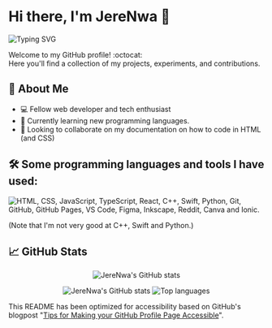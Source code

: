 # Hi there, I'm JereNwa 👋

![Typing SVG](https://readme-typing-svg.demolab.com?font=system-ui&pause=1000&color=000000&width=435&lines=Your+average+young+developer+%F0%9F%92%BB)

Welcome to my GitHub profile! :octocat:<br/>
Here you'll find a collection of my projects, experiments, and contributions.

## 🚀 About Me

- 💻 Fellow web developer and tech enthusiast
- 🌱 Currently learning new programming languages.
- 👯 Looking to collaborate on my documentation on how to code in HTML (and CSS)

## 🛠️ Some programming languages and tools I have used:
<p><img src="https://skills.syvixor.com/api/icons?i=html,css,javascript,typescript,reactjs,cpp,swift,python,git,github,githubpages,visualstudiocode,figma,inkscape,reddit,canva,ionic" alt="HTML, CSS, JavaScript, TypeScript, React, C++, Swift, Python, Git, GitHub, GitHub Pages, VS Code, Figma, Inkscape, Reddit, Canva and Ionic."/></p>
(Note that I'm not very good at C++, Swift and Python.)


## 📈 GitHub Stats

<p align="center">
  <img src="http://github-profile-summary-cards.vercel.app/api/cards/profile-details?username=JereNwa" alt="JereNwa's GitHub stats">
</p>
<p align="center">
  <img src="http://github-profile-summary-cards.vercel.app/api/cards/stats?username=JereNwa" alt="JereNwa's GitHub stats">
  <img src="http://github-profile-summary-cards.vercel.app/api/cards/repos-per-language?username=JereNwa" alt="Top languages">
</p>

This README has been optimized for accessibility based on GitHub's blogpost "[Tips for Making your GitHub Profile Page Accessible](https://github.blog/2023-10-26-5-tips-for-making-your-github-profile-page-accessible)".

<!--
**JereNwa/JereNwa** is a ✨ _special_ ✨ repository because its `README.md` (this file) appears on your GitHub profile.

Here are some ideas to get you started:

- 🔭 I’m currently working on ...
- 🌱 I’m currently learning ...
- 👯 I’m looking to collaborate on ...
- 🤔 I’m looking for help with ...
- 💬 Ask me about ...
- 📫 How to reach me: ...
- 😄 Pronouns: ...
- ⚡ Fun fact: ...
-->
